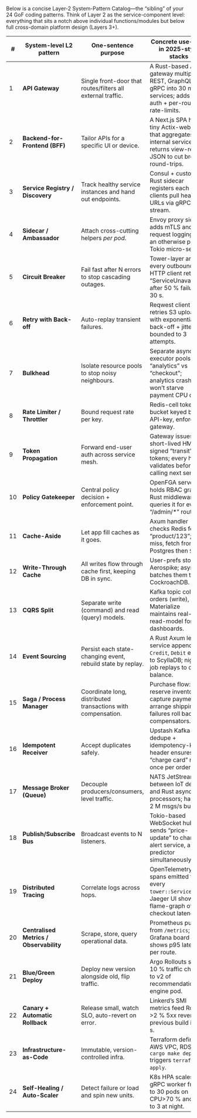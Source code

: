 Below is a concise Layer-2 System-Pattern Catalog—the “sibling” of your 24 GoF coding patterns.
Think of Layer 2 as the service-component level: everything that sits a notch above individual functions/modules but below full cross-domain platform design (Layers 3+).

| #  | System-level L2 pattern                 | One-sentence purpose                                         | Concrete use-case in 2025-style stacks                                                                                              |
| -- | --------------------------------------- | ------------------------------------------------------------ | ----------------------------------------------------------------------------------------------------------------------------------- |
| 1  | **API Gateway**                         | Single front-door that routes/filters all external traffic.  | A Rust-based Axum gateway multiplexes REST, GraphQL and gRPC into 30 micro-services; adds JWT auth + per-route rate-limits.         |
| 2  | **Backend-for-Frontend (BFF)**          | Tailor APIs for a specific UI or device.                     | A Next.js SPA hits a tiny Actix-web BFF that aggregates 7 internal services and returns view-ready JSON to cut browser round-trips. |
| 3  | **Service Registry / Discovery**        | Track healthy service instances and hand out endpoints.      | Consul + custom Rust sidecar registers each pod; clients pull healthy URLs via gRPC stream.                                         |
| 4  | **Sidecar / Ambassador**                | Attach cross-cutting helpers *per pod*.                      | Envoy proxy sidecar adds mTLS and request logging to an otherwise plain Tokio micro-service.                                        |
| 5  | **Circuit Breaker**                     | Fail fast after N errors to stop cascading outages.          | Tower-layer around every outbound HTTP client returns “ServiceUnavailable” after 50 % failure in 30 s.                              |
| 6  | **Retry with Back-off**                 | Auto-replay transient failures.                              | Reqwest client retries S3 uploads with exponential back-off + jitter, bounded to 3 attempts.                                        |
| 7  | **Bulkhead**                            | Isolate resource pools to stop noisy neighbours.             | Separate async-executor pools for “analytics” vs “checkout”; analytics crash won’t starve payment CPU quota.                        |
| 8  | **Rate Limiter / Throttler**            | Bound request rate per key.                                  | Redis-cell token-bucket keyed by API-key, enforced at gateway.                                                                      |
| 9  | **Token Propagation**                   | Forward end-user auth across service mesh.                   | Gateway issues short-lived HMAC-signed “transit” tokens; every hop validates before calling next service.                           |
| 10 | **Policy Gatekeeper**                   | Central policy decision + enforcement point.                 | OpenFGA server holds RBAC graph; Rust middleware queries it for every “/admin/\*” route.                                            |
| 11 | **Cache-Aside**                         | Let app fill caches as it goes.                              | Axum handler checks Redis for “product/123”; if miss, fetch from Postgres then `SETEX`.                                             |
| 12 | **Write-Through Cache**                 | All writes flow through cache first, keeping DB in sync.     | User-prefs stored in Aerospike; async job batches them to CockroachDB.                                                              |
| 13 | **CQRS Split**                          | Separate write (command) and read (query) models.            | Kafka topic collects orders (write), Materialize maintains real-time read-model for dashboards.                                     |
| 14 | **Event Sourcing**                      | Persist each state-changing event, rebuild state by replay.  | A Rust Axum ledger service appends `Credit`, `Debit` events to ScyllaDB; nightly job replays to derive balance.                     |
| 15 | **Saga / Process Manager**              | Coordinate long, distributed transactions with compensation. | Purchase flow: reserve inventory → capture payment → arrange shipping; failures roll back via compensators.                         |
| 16 | **Idempotent Receiver**                 | Accept duplicates safely.                                    | Upstash Kafka key dedupe + idempotency-key header ensures “charge card” runs once per order.                                        |
| 17 | **Message Broker (Queue)**              | Decouple producers/consumers, level traffic.                 | NATS JetStream sits between IoT devices and Rust async processors; handles 2 M msgs/s bursts.                                       |
| 18 | **Publish/Subscribe Bus**               | Broadcast events to N listeners.                             | Tokio-based WebSocket hub sends “price-update” to chart UI, alert service, and ML predictor simultaneously.                         |
| 19 | **Distributed Tracing**                 | Correlate logs across hops.                                  | OpenTelemetry spans emitted from every `tower::Service`; Jaeger UI shows flame-graph of checkout latency.                           |
| 20 | **Centralised Metrics / Observability** | Scrape, store, query operational data.                       | Prometheus pulls from `/metrics`; Grafana board shows p95 latency per route.                                                        |
| 21 | **Blue/Green Deploy**                   | Deploy new version alongside old, flip traffic.              | Argo Rollouts shifts 10 % traffic chunks to v2 of recommendation-engine pod.                                                        |
| 22 | **Canary + Automatic Rollback**         | Release small, watch SLO, auto-revert on error.              | Linkerd’s SMI metrics feed Rollout; >2 % 5xx reverts to previous build in 30 s.                                                     |
| 23 | **Infrastructure-as-Code**              | Immutable, version-controlled infra.                         | Terraform defines AWS VPC, RDS, S3; `cargo make deploy` triggers `terraform apply`.                                                 |
| 24 | **Self-Healing / Auto-Scaler**          | Detect failure or load and spin new units.                   | K8s HPA scales Rust gRPC worker from 3 to 30 pods on CPU>70 % and back to 3 at night.                                               |

